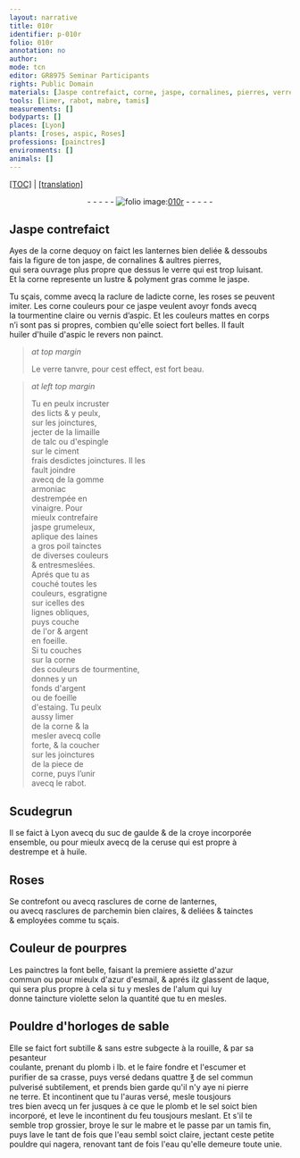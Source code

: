 ```yaml
---
layout: narrative
title: 010r
identifier: p-010r
folio: 010r
annotation: no
author:
mode: tcn
editor: GR8975 Seminar Participants
rights: Public Domain
materials: [Jaspe contrefaict, corne, jaspe, cornalines, pierres, verre, roses, tourmentine claire, vernis d’aspic, huiler, huile d'aspic, limaille de talc ou d'espingle, ciment, gomme armoniac, vinaigre, jaspe grumeleux, laines a gros poil, or & argent en foeille, tourmentine, argent, foeille d'estaing, colle forte, Scudegrun, suc de gaulde, croye, ceruse, destrempe, huile, corne de lanternes, parchemin, azur commun, azur d'esmail, laque, alum, rouille, plomb, sel commun, pierre, terre, sel, mabre, eau]
tools: [limer, rabot, mabre, tamis]
measurements: []
bodyparts: []
places: [Lyon]
plants: [roses, aspic, Roses]
professions: [painctres]
environments: []
animals: []
---
```


<p><a href="{{ site.baseurl }}/normalized/">[TOC]</a> | <a href="{{ site.baseurl }}/texts/p-010r_tl/" target="_blank">[translation]</a></p><div class="folio" align="center">- - - - - <a href="http://gallica.bnf.fr/ark:/12148/btv1b10500001g/f25.image" target="_blank"><img src="https://cu-mkp.github.io/2017-workshop-edition/assets/photo-icon.png" alt="folio image: " style="display:inline-block; margin-bottom:-3px;"/>010r</a> - - - - - </div>  
  

## <span class="m">Jaspe contrefaict</span>

 
Ayes de la <span class="m">corne</span> dequoy on faict les lanternes bien deliée & dessoubs<br/> fais la figure de ton <span class="m">jaspe</span>, de <span class="m">cornalines</span> & aultres <span class="m">pierres</span>,<br/> qui sera ouvrage plus propre que dessus le <span class="m">verre</span> qui est trop luisant.<br/> Et la <span class="m">corne</span> represente un lustre & polyment gras co<span class="exp">mm</span>e le <span class="m">jaspe</span>.
 
Tu sçais, co<span class="exp">mm</span>e avecq la raclure de ladicte <span class="m">corne</span>, les <span class="m"><span class="pa">roses</span></span> se peuvent<br/> imiter. Les <span class="del">corne</span> couleurs pour ce <span class="m">jaspe</span> veulent avoyr fonds avecq<br/> la <span class="m">tourmentine claire</span> ou <span class="m">vernis d’<span class="pa">aspic</span></span>. <span class="add">Et les couleurs mattes en corps<br/> n’i sont pas si propres, combien qu'elle soiect fort belles.</span> <span class="add">Il fault<br/> <span class="m">huiler</span> d'<span class="m">huile d'<span class="pa">aspic</span></span> le revers non painct.</span>
 
> *at top margin*
> 
> 
>  Le <span class="m">verre</span> tanvre, pour cest effect, est fort beau.
 
> *at left top margin*
> 
> 
>  Tu en peulx incruster<br/> des licts & y peulx,<br/> sur les joinctures,<br/> jecter de la <span class="m">limaille<br/> de talc ou d'espingle</span><br/> sur le <span class="m">ciment</span><br/> frais desdictes joinctures. Il les<br/> fault joindre<br/> avecq de la <span class="m">gomme<br/> armoniac</span><br/> destrempée en<br/> <span class="m">vinaigre</span>. Pour<br/> mieulx contrefaire<br/> <span class="m">jaspe grumeleux</span>,<br/> aplique des <span class="m">laines<br/> a gros poil</span> tainctes<br/> de diverses couleurs<br/> & entresmeslées.<br/> Aprés que tu as<br/> couché toutes les<br/> couleurs, esgratigne<br/> sur icelles des<br/> lignes obliques,<br/> puys couche<br/> de l'<span class="m">or & argent<br/> en foeille</span>.<br/> Si tu couches<br/> sur la <span class="m">corne</span><br/> des couleurs de <span class="m">tourmentine</span>,<br/> donnes y un<br/> fonds d'<span class="m">argent</span><br/> ou de <span class="m">foeille<br/> d'estaing</span>. Tu peulx<br/> aussy <span class="tl">limer</span><br/> de la <span class="m">corne</span> & la<br/> mesler avecq <span class="m">colle<br/> forte</span>, & la coucher<br/> sur les joinctures<br/> de la piece de<br/> <span class="m">corne</span>, puys l’unir<br/> avecq le <span class="tl">rabot</span>.
 
 
  

## <span class="m">Scudegrun</span>

 
Il se faict à <span class="pl">Lyon</span> avecq du <span class="m">suc de gaulde</span> & de la <span class="m">croye</span> incorporée<br/> ensemble, ou pour mieulx avecq de la <span class="m">ceruse</span> qui est propre à<br/> <span class="m">destrempe</span> et à <span class="m">huile</span>.
 
 
  

## <span class="pa">Roses</span>

 
Se contrefont ou avecq rasclures de <span class="del"><span class="ill"></span></span> <span class="m">corne de lanternes</span>,<br/> ou avecq rasclures de <span class="m">parchemin</span> bien claires, & deliées & tainctes<br/> & employées comme tu sçais.
 
 
  

## Couleur de pourpres

 
Les <span class="pro">painctres</span> la font belle, faisant la premiere assiette d'<span class="m">azur<br/> commun</span> ou pour mieulx d'<span class="m">azur d'esmail</span>, & aprés ilz glassent de <span class="m">laque</span>,<br/> qui sera plus propre à cela si tu y mesles de l'<span class="m">alum</span> qui luy<br/> donne taincture violette selon la quantité que tu en mesles.
 
 
  

## Pouldre d'horloges de sable

 
Elle se faict fort subtille & sans estre subgecte à la <span class="m">rouille</span>, & par sa pesanteur<br/> coulante, prenant du <span class="m">plomb</span> i lb. et le faire fondre et l'escumer et<br/> purifier de sa crasse, puys versé dedans quattre ℥ de <span class="m">sel commun</span><br/> pulverisé subtilement, et prends bien garde qu'il n'y aye ni <span class="m">pierre</span><br/> ne <span class="m">terre</span>. Et incontinent que tu l'auras versé, mesle tousjours<br/> tres bien avecq un fer jusques à ce que le <span class="m">plomb</span> et le <span class="m">sel</span> soict bien<br/> incorporé, et leve le incontinent du feu tousjours meslant. Et s'il te<br/> semble trop grossier, broye le sur le <span class="m"><span class="tl">mabre</span></span> et le passe par un <span class="tl">tamis</span> fin,<br/> puys lave le tant de fois que l'<span class="m">eau</span> <span class="del">sembl</span> soict claire, jecta<span class="exp">n</span>t ceste petite<br/> pouldre qui nagera, renovant ta<span class="exp">n</span>t de fois l'<span class="m">eau</span> qu'elle demeure toute unie.
 
